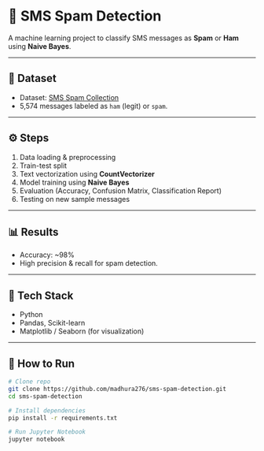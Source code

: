 # 📩 SMS Spam Detection

A machine learning project to classify SMS messages as **Spam** or **Ham** using **Naive Bayes**.

---

## 📌 Dataset
- Dataset: [SMS Spam Collection](https://archive.ics.uci.edu/ml/datasets/sms+spam+collection)
- 5,574 messages labeled as `ham` (legit) or `spam`.

---

## ⚙️ Steps
1. Data loading & preprocessing
2. Train-test split
3. Text vectorization using **CountVectorizer**
4. Model training using **Naive Bayes**
5. Evaluation (Accuracy, Confusion Matrix, Classification Report)
6. Testing on new sample messages

---

## 📊 Results
- Accuracy: ~98%
- High precision & recall for spam detection.

---

## 🚀 Tech Stack
- Python
- Pandas, Scikit-learn
- Matplotlib / Seaborn (for visualization)

---

## 📜 How to Run
```bash
# Clone repo
git clone https://github.com/madhura276/sms-spam-detection.git
cd sms-spam-detection

# Install dependencies
pip install -r requirements.txt

# Run Jupyter Notebook
jupyter notebook
